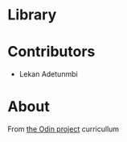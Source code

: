 # Library

# Contributors

* Lekan Adetunmbi

# About

From [the Odin project](https://www.theodinproject.com/paths/full-stack-javascript/courses/javascript/lessons/library) curricullum
